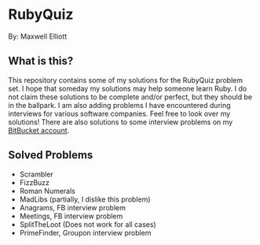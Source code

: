 RubyQuiz
===========

By: Maxwell Elliott

What is this?
---------------
This repository contains some of my solutions for the RubyQuiz problem set. I hope that someday my solutions may help someone learn Ruby.  I do not claim these solutions to be complete and/or perfect, but they should be in the ballpark.
I am also adding problems I have encountered during interviews for various software companies. Feel free to look over my solutions!
There are also solutions to some interview problems on my [BitBucket account](https://bitbucket.org/maxwellE).



Solved Problems
----------------
* Scrambler
* FizzBuzz
* Roman Numerals
* MadLibs (partially,  I dislike this problem)
* Anagrams, FB interview problem
* Meetings, FB interview problem
* SplitTheLoot (Does not work for all cases)
* PrimeFinder, Groupon interview problem
